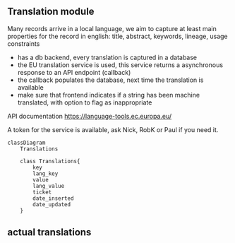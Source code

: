 ## Translation module

Many records arrive in a local language, we aim to capture at least main properties for the record in english: title, abstract, keywords, lineage, usage constraints

- has a db backend, every translation is captured in a database
- the EU translation service is used, this service returns a asynchronous response to an API endpoint (callback)
- the callback populates the database, next time the translation is available
- make sure that frontend indicates if a string has been machine translated, with option to flag as inappropriate

API documentation <https://language-tools.ec.europa.eu/>

A token for the service is available, ask Nick, RobK or Paul if you need it.

```mermaid
classDiagram
    Translations 
 
    class Translations{
        key
        lang_key
        value
        lang_value
        ticket
        date_inserted
        date_updated
    }

```

## actual translations

